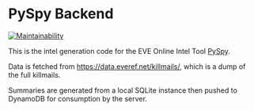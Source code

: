 # PySpy Backend

[![Maintainability](https://api.codeclimate.com/v1/badges/4b0009e04d349069dd4a/maintainability)](https://codeclimate.com/github/jhmartin/PySpy-backend/maintainability)

This is the intel generation code for the EVE Online Intel Tool [PySpy](https://github.com/jhmartin/PySpy).

Data is fetched from https://data.everef.net/killmails/, which is a dump of the full killmails.

Summaries are generated from a local SQLite instance then pushed to DynamoDB for consumption by the server.
